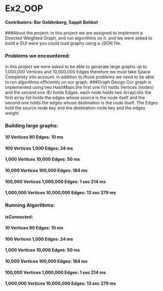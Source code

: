 # Ex2_OOP
#### Contributers: Bar Goldenberg, Sappit Bohbot
###About the project:
in this project we are assigned to implement a Directed Weighted 
Graph, and run algorithms on it.
and we were asked to build a GUI were you could load graphs using a JSON file.
### Problems we encountered:
in this project we were asked to be able to generate large graphs
up to 1,000,000 Vertices and 10,000,000 Edges
therefore we must take Space Complexity into account.
in addition to those problems we need to be able to run algorithms 
efficiently on our graph. 
###Graph Design
Our graph is implemented using two HashMaps 
the first one (V) holds Vertices (nodes)
and the second one (E) holds Edges.
each node holds two ArrayLists the first array list holds the edges
whose source is the node itself and the second one holds the edges whose destination is the
node itself.
The Edges hold the source node key and the destination node key and the edges weight.

### Building large graphs:
#### 10 Vertices 90 Edges: 10 ms
#### 100 Vertices 1,000 Edges: 24 ms
#### 1,000 Vertices 10,000 Edges: 50 ms
#### 10,000 Vertices 100,000 Edges: 184 ms
#### 100,000 Vertices 1,000,000 Edges: 1 sec 214 ms
#### 1,000,000 Vertices 10,000,000 Edges: 13 sec 279 ms
### Running Algorithms:
#### isConnected:
#### 10 Vertices 90 Edges: 10 ms
#### 100 Vertices 1,000 Edges: 24 ms
#### 1,000 Vertices 10,000 Edges: 50 ms
#### 10,000 Vertices 100,000 Edges: 184 ms
#### 100,000 Vertices 1,000,000 Edges: 1 sec 214 ms
#### 1,000,000 Vertices 10,000,000 Edges: 13 sec 279 ms




